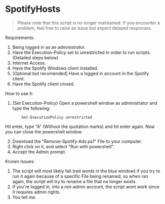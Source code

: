 # SpotifyHosts

>Please note that this script is no longer maintained.
>If you encounter a problem, feel free to raise an issue but expect delayed responses.

Requirements: 

1. Being logged in as an administrator.
2. Have the Execution-Policy set to unrestricted in order to run scripts. (Detailed steps below)
3. Internet Access.
4. Have the Spotify Windows client installed.
5. [Optional but recomended] Have a logged in account in the Spotify client.
6. Have the Spotify client closed.

How to use it:

1. (Set Execution-Policy) Open a powershell window as administrator and type the following: 

           Set-ExecutionPolicy unrestricted

  Hit enter, type "A" (Without the quotation marks) and hit enter again. Now you can close the powershell window.

2. Download the "Remove-Spotify-Ads.ps1" File to your computer.
3. Right click on it, and select "Run with powershell".
4. Accept the Admin prompt.

Known Issues:

1. The script will most likely fail (red words in the blue window) if you try to run it again because of a specific File being renamed, so when ran again, the script will try to rename a file that no longer exists.
2. If you're logged in, into a not-admin account, the script wont work since it requires admin rights.
3. You tell me.
